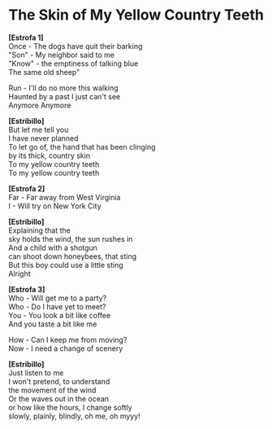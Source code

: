 # The Skin of My Yellow Country Teeth

**[Estrofa 1]**  
Once - The dogs have quit their barking  
"Son" - My neighbor said to me  
"Know" - the emptiness of talking blue  
The same old sheep"

Run - I'll do no more this walking  
Haunted by a past I just can't see  
Anymore Anymore  

**[Estribillo]**  
But let me tell you  
I have never planned  
To let go of, the hand that has been clinging  
by its thick, country skin  
To my yellow country teeth  
To my yellow country teeth

**[Estrofa 2]**  
Far - Far away from West Virginia  
I - Will try on New York City  

**[Estribillo]**  
Explaining that the  
sky holds the wind, the sun rushes in  
And a child with a shotgun  
can shoot down honeybees, that sting  
But this boy could use a little sting  
Alright  

**[Estrofa 3]**  
Who - Will get me to a party?  
Who - Do I have yet to meet?  
You - You look a bit like coffee  
And you taste a bit like me  

How - Can I keep me from moving?  
Now - I need a change of scenery  

**[Estribillo]**  
Just listen to me  
I won't pretend, to understand  
the movement of the wind  
Or the waves out in the ocean  
or how like the hours, I change softly  
slowly, plainly, blindly, oh me, oh myyy!
